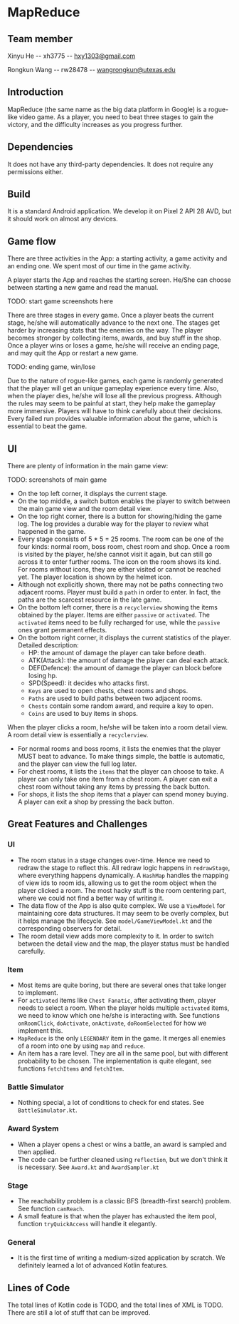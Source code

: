 # MapReduce

## Team member

Xinyu He -- xh3775 -- hxy1303@gmail.com

Rongkun Wang -- rw28478 -- wangrongkun@utexas.edu

## Introduction

MapReduce (the same name as the big data platform in Google) is a rogue-like video game. As a player, you need to beat three stages to gain the victory, and the difficulty increases as you progress further.

## Dependencies

It does not have any third-party dependencies. It does not require any permissions either.

## Build

It is a standard Android application. We develop it on Pixel 2 API 28 AVD, but it should work on almost any devices.

## Game flow

There are three activities in the App: a starting activity, a game activity and an ending one. We spent most of our time in the game activity.

A player starts the App and reaches the starting screen. He/She can choose between starting a new game and read the manual.

TODO: start game screenshots here

There are three stages in every game. Once a player beats the current stage, he/she will automatically advance to the next one. The stages get harder by increasing stats that the enemies on the way. The player becomes stronger by collecting items, awards, and buy stuff in the shop. Once a player wins or loses a game, he/she will receive an ending page, and may quit the App or restart a new game.

TODO: ending game, win/lose

Due to the nature of rogue-like games, each game is randomly generated that the player will get an unique gameplay experience every time. Also, when the player dies, he/she will lose all the previous progress. Although the rules may seem to be painful at start, they help make the gameplay more immersive. Players will have to think carefully about their decisions. Every failed run provides valuable information about the game, which is essential to beat the game.

## UI

There are plenty of information in the main game view:

TODO: screenshots of main game

- On the top left corner, it displays the current stage.
- On the top middle, a switch button enables the player to switch between the main game view and the room detail view.
- On the top right corner, there is a button for showing/hiding the game log. The log provides a durable way for the player to review what happened in the game.
- Every stage consists of 5 * 5 = 25 rooms. The room can be one of the four kinds: normal room, boss room, chest room and shop. Once a room is visited by the player, he/she cannot visit it again, but can still go across it to enter further rooms. The icon on the room shows its kind. For rooms without icons, they are either visited or cannot be reached yet. The player location is shown by the helmet icon.
- Although not explicitly shown, there may not be paths connecting two adjacent rooms. Player must build a `path` in order to enter. In fact, the paths are the scarcest resource in the late game.
- On the bottom left corner, there is a `recyclerview` showing the items obtained by the player. Items are either `passive` or `activated`. The `activated` items need to be fully recharged for use, while the `passive` ones grant permanent effects.
- On the bottom right corner, it displays the current statistics of the player. Detailed description:
  - HP: the amount of damage the player can take before death.
  - ATK(Attack): the amount of damage the player can deal each attack.
  - DEF(Defence): the amount of damage the player can block before losing hp.
  - SPD(Speed): it decides who attacks first.
  - `Keys` are used to open chests, chest rooms and shops.
  - `Paths` are used to build paths between two adjacent rooms.
  - `Chests` contain some random award, and require a key to open.
  - `Coins` are used to buy items in shops.

When the player clicks a room, he/she will be taken into a room detail view. A room detail view is essentially a `recyclerview`.
- For normal rooms and boss rooms, it lists the enemies that the player MUST beat to advance. To make things simple, the battle is automatic, and the player can view the full log later.
- For chest rooms, it lists the `items` that the player can choose to take. A player can only take one item from a chest room. A player can exit a chest room without taking any items by pressing the back button.
- For shops, it lists the shop items that a player can spend money buying. A player can exit a shop by pressing the back button.

## Great Features and Challenges

### UI
- The room status in a stage changes over-time. Hence we need to redraw the stage to reflect this. All redraw logic happens in `redrawStage`, where everything happens dynamically. A `HashMap` handles the mapping of view ids to room ids, allowing us to get the room object when the player clicked a room. The most hacky stuff is the room centering part, where we could not find a better way of writing it.
- The data flow of the App is also quite complex. We use a `ViewModel` for maintaining core data structures. It may seem to be overly complex, but it helps manage the lifecycle. See `model/GameViewModel.kt` and the corresponding observers for detail.
- The room detail view adds more complexity to it. In order to switch between the detail view and the map, the player status must be handled carefully.

### Item
- Most items are quite boring, but there are several ones that take longer to implement.
- For `activated` items like `Chest Fanatic`, after activating them, player needs to select a room. When the player holds multiple `activated` items, we need to know which one he/she is interacting with. See functions `onRoomClick`, `doActivate`, `onActivate`, `doRoomSelected` for how we implement this.
- `MapReduce` is the only `LEGENDARY` item in the game. It merges all enemies of a room into one by using `map` and `reduce`.
- An item has a rare level. They are all in the same pool, but with different probability to be chosen. The implementation is quite elegant, see functions `fetchItems` and `fetchItem`.

### Battle Simulator
- Nothing special, a lot of conditions to check for end states. See `BattleSimulator.kt`.

### Award System
- When a player opens a chest or wins a battle, an award is sampled and then applied.
- The code can be further cleaned using `reflection`, but we don't think it is necessary. See `Award.kt` and `AwardSampler.kt`

### Stage
- The reachability problem is a classic BFS (breadth-first search) problem. See function `canReach`.
- A small feature is that when the player has exhausted the item pool, function `tryQuickAccess` will handle it elegantly.

### General
- It is the first time of writing a medium-sized application by scratch. We definitely learned a lot of advanced Kotlin features.


## Lines of Code
The total lines of Kotlin code is TODO, and the total lines of XML is TODO. There are still a lot of stuff that can be improved.
